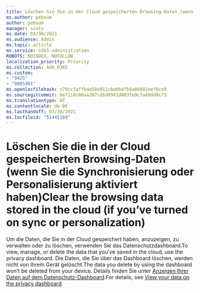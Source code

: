 ```yaml
---
title: Löschen Sie die in der Cloud gespeicherten Browsing-Daten (wenn Sie die Synchronisierung oder Personalisierung aktiviert haben)
ms.author: pebaum
author: pebaum
manager: scotv
ms.date: 03/30/2021
ms.audience: Admin
ms.topic: article
ms.service: o365-administration
ROBOTS: NOINDEX, NOFOLLOW
localization_priority: Priority
ms.collection: Adm_O365
ms.custom:
- "9425"
- "9005491"
ms.openlocfilehash: c79cc5affb4e58e911cba0b4fb4a0d601eef6ce9
ms.sourcegitcommit: bef118c00aa397cd6d8941d403fe9cfa49dd8c73
ms.translationtype: HT
ms.contentlocale: de-DE
ms.lasthandoff: 03/30/2021
ms.locfileid: "51441169"
---
```

# <a name="clear-the-browsing-data-stored-in-the-cloud-if-youve-turned-on-sync-or-personalization"></a><span data-ttu-id="4f962-102">Löschen Sie die in der Cloud gespeicherten Browsing-Daten (wenn Sie die Synchronisierung oder Personalisierung aktiviert haben)</span><span class="sxs-lookup"><span data-stu-id="4f962-102">Clear the browsing data stored in the cloud (if you’ve turned on sync or personalization)</span></span>

<span data-ttu-id="4f962-103">Um die Daten, die Sie in der Cloud gespeichert haben, anzuzeigen, zu verwalten oder zu löschen, verwenden Sie das Datenschutzdashboard.</span><span class="sxs-lookup"><span data-stu-id="4f962-103">To view, manage, or delete the data that you've saved in the cloud, use the privacy dashboard.</span></span> <span data-ttu-id="4f962-104">Die Daten, die Sie über das Dashboard löschen, werden nicht von Ihrem Gerät gelöscht.</span><span class="sxs-lookup"><span data-stu-id="4f962-104">The data you delete by using the dashboard won’t be deleted from your device.</span></span> <span data-ttu-id="4f962-105">Details finden Sie unter [Anzeigen Ihrer Daten auf dem Datenschutz-Dashboard](https://support.microsoft.com/windows/view-your-data-on-the-privacy-dashboard-03d3e27f-1981-5ff4-ba1c-d6b1031ae433).</span><span class="sxs-lookup"><span data-stu-id="4f962-105">For details, see [View your data on the privacy dashboard](https://support.microsoft.com/windows/view-your-data-on-the-privacy-dashboard-03d3e27f-1981-5ff4-ba1c-d6b1031ae433).</span></span>